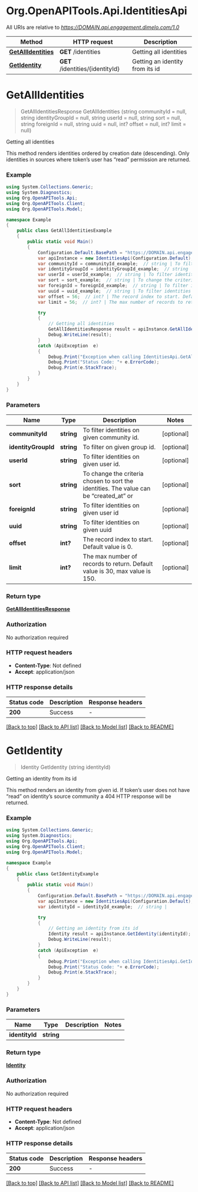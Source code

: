 # Org.OpenAPITools.Api.IdentitiesApi

All URIs are relative to *https://DOMAIN.api.engagement.dimelo.com/1.0*

Method | HTTP request | Description
------------- | ------------- | -------------
[**GetAllIdentities**](IdentitiesApi.md#getallidentities) | **GET** /identities | Getting all identities
[**GetIdentity**](IdentitiesApi.md#getidentity) | **GET** /identities/{identityId} | Getting an identity from its id


<a name="getallidentities"></a>
# **GetAllIdentities**
> GetAllIdentitiesResponse GetAllIdentities (string communityId = null, string identityGroupId = null, string userId = null, string sort = null, string foreignId = null, string uuid = null, int? offset = null, int? limit = null)

Getting all identities

This method renders identities ordered by creation date (descending). Only identities in sources where token’s user has “read” permission are returned.

### Example
```csharp
using System.Collections.Generic;
using System.Diagnostics;
using Org.OpenAPITools.Api;
using Org.OpenAPITools.Client;
using Org.OpenAPITools.Model;

namespace Example
{
    public class GetAllIdentitiesExample
    {
        public static void Main()
        {
            Configuration.Default.BasePath = "https://DOMAIN.api.engagement.dimelo.com/1.0";
            var apiInstance = new IdentitiesApi(Configuration.Default);
            var communityId = communityId_example;  // string | To filter identities on given community id. (optional) 
            var identityGroupId = identityGroupId_example;  // string | To filter on given group id. (optional) 
            var userId = userId_example;  // string | To filter identities on given user id. (optional) 
            var sort = sort_example;  // string | To change the criteria chosen to sort the identities. The value can be “created_at” or (optional) 
            var foreignId = foreignId_example;  // string | To filter identities on given user id (optional) 
            var uuid = uuid_example;  // string | To filter identities on given uuid (optional) 
            var offset = 56;  // int? | The record index to start. Default value is 0. (optional) 
            var limit = 56;  // int? | The max number of records to return. Default value is 30, max value is 150. (optional) 

            try
            {
                // Getting all identities
                GetAllIdentitiesResponse result = apiInstance.GetAllIdentities(communityId, identityGroupId, userId, sort, foreignId, uuid, offset, limit);
                Debug.WriteLine(result);
            }
            catch (ApiException  e)
            {
                Debug.Print("Exception when calling IdentitiesApi.GetAllIdentities: " + e.Message );
                Debug.Print("Status Code: "+ e.ErrorCode);
                Debug.Print(e.StackTrace);
            }
        }
    }
}
```

### Parameters

Name | Type | Description  | Notes
------------- | ------------- | ------------- | -------------
 **communityId** | **string**| To filter identities on given community id. | [optional] 
 **identityGroupId** | **string**| To filter on given group id. | [optional] 
 **userId** | **string**| To filter identities on given user id. | [optional] 
 **sort** | **string**| To change the criteria chosen to sort the identities. The value can be “created_at” or | [optional] 
 **foreignId** | **string**| To filter identities on given user id | [optional] 
 **uuid** | **string**| To filter identities on given uuid | [optional] 
 **offset** | **int?**| The record index to start. Default value is 0. | [optional] 
 **limit** | **int?**| The max number of records to return. Default value is 30, max value is 150. | [optional] 

### Return type

[**GetAllIdentitiesResponse**](GetAllIdentitiesResponse.md)

### Authorization

No authorization required

### HTTP request headers

 - **Content-Type**: Not defined
 - **Accept**: application/json

### HTTP response details
| Status code | Description | Response headers |
|-------------|-------------|------------------|
| **200** | Success |  -  |

[[Back to top]](#) [[Back to API list]](../README.md#documentation-for-api-endpoints) [[Back to Model list]](../README.md#documentation-for-models) [[Back to README]](../README.md)

<a name="getidentity"></a>
# **GetIdentity**
> Identity GetIdentity (string identityId)

Getting an identity from its id

This method renders an identity from given id. If token’s user does not have “read” on identity’s source community a 404 HTTP response will be returned.

### Example
```csharp
using System.Collections.Generic;
using System.Diagnostics;
using Org.OpenAPITools.Api;
using Org.OpenAPITools.Client;
using Org.OpenAPITools.Model;

namespace Example
{
    public class GetIdentityExample
    {
        public static void Main()
        {
            Configuration.Default.BasePath = "https://DOMAIN.api.engagement.dimelo.com/1.0";
            var apiInstance = new IdentitiesApi(Configuration.Default);
            var identityId = identityId_example;  // string | 

            try
            {
                // Getting an identity from its id
                Identity result = apiInstance.GetIdentity(identityId);
                Debug.WriteLine(result);
            }
            catch (ApiException  e)
            {
                Debug.Print("Exception when calling IdentitiesApi.GetIdentity: " + e.Message );
                Debug.Print("Status Code: "+ e.ErrorCode);
                Debug.Print(e.StackTrace);
            }
        }
    }
}
```

### Parameters

Name | Type | Description  | Notes
------------- | ------------- | ------------- | -------------
 **identityId** | **string**|  | 

### Return type

[**Identity**](Identity.md)

### Authorization

No authorization required

### HTTP request headers

 - **Content-Type**: Not defined
 - **Accept**: application/json

### HTTP response details
| Status code | Description | Response headers |
|-------------|-------------|------------------|
| **200** | Success |  -  |

[[Back to top]](#) [[Back to API list]](../README.md#documentation-for-api-endpoints) [[Back to Model list]](../README.md#documentation-for-models) [[Back to README]](../README.md)

